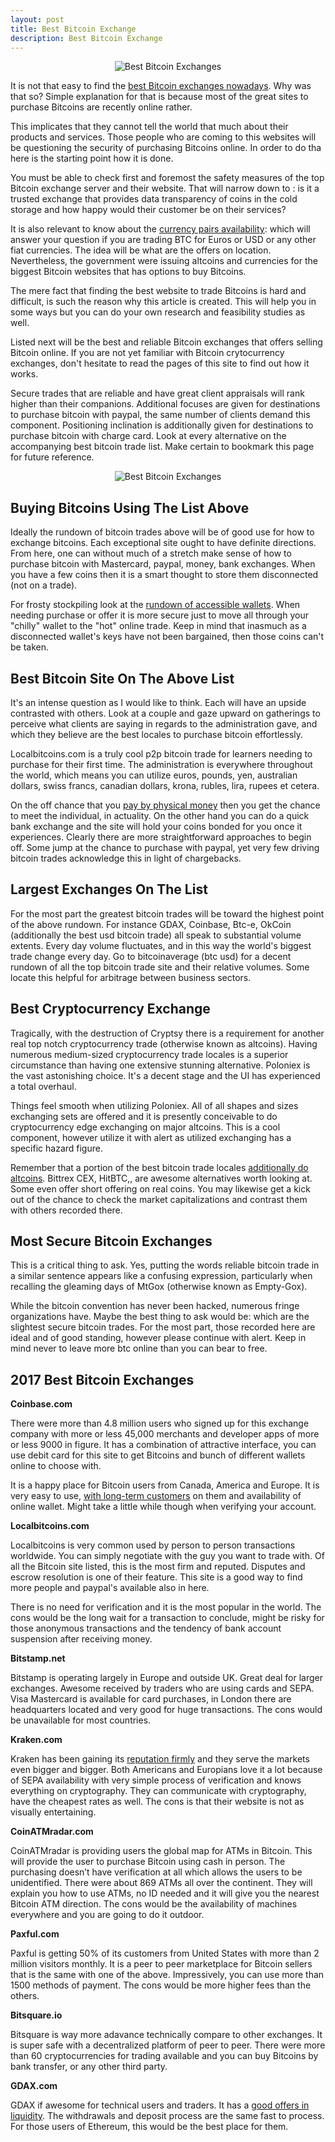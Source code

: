 ```yaml
---
layout: post
title: Best Bitcoin Exchange
description: Best Bitcoin Exchange
---
```


<p><center><img src="/images/best-bitcoin-exchanges-1.jpg" alt="Best Bitcoin Exchanges"/></center></p>

<p>It is not that easy to find the <a href="/blog/">best Bitcoin exchanges nowadays</a>. Why was that so? Simple explanation for that is because most of the great sites to purchase Bitcoins are recently online rather. <p>

<p>This implicates that they cannot tell the world that much about their products and services. Those people who are coming to this websites will be questioning the security of purchasing Bitcoins online. In order to do tha here is the starting point how it is done.<p>

<p>You must be able to check first and foremost the safety measures of the top Bitcoin exchange server and their website. That will narrow down to : is it a trusted exchange that provides data transparency of coins in the cold storage and how happy would their customer be on their services? <p>

<p>It is also relevant to know about the <a href="/coinbase-review/">currency pairs availability</a>: which will answer your question if you are trading BTC for Euros or USD or any other fiat currencies. The idea will be what are the offers on location.  Nevertheless, the government were issuing altcoins and currencies for the biggest Bitcoin websites that has options to buy Bitcoins.<p>

<p>The mere fact that finding the best website to trade Bitcoins is hard and difficult, is such the reason why this article is created. This will help you in some ways but you can do your own research and feasibility studies as well. <p>

<p>Listed next will be the best and reliable Bitcoin exchanges that offers selling Bitcoin online. If you are not yet familiar with Bitcoin crytocurrency exchanges, don't hesitate to read the pages of this site to find out how it works.<p>

<p>Secure trades that are reliable and have great client appraisals will rank higher than their companions. Additional focuses are given for destinations to purchase bitcoin with paypal, the same number of clients demand this component. Positioning inclination is additionally given for destinations to purchase bitcoin with charge card. Look at every alternative on the accompanying best bitcoin trade list. Make certain to bookmark this page for future reference.<p>

<p><center><img src="/images/best-bitcoin-exchanges.jpg" alt="Best Bitcoin Exchanges"/></center></p>

<h2>Buying Bitcoins Using The List Above</h2>

<p>Ideally the rundown of bitcoin trades above will be of good use for how to exchange bitcoins. Each exceptional site ought to have definite directions. From here, one can without much of a stretch make sense of how to purchase bitcoin with Mastercard, paypal, money, bank exchanges. When you have a few coins then it is a smart thought to store them disconnected (not on a trade). <p>

<p>For frosty stockpiling look at the <a href="/localbitcoins-review/">rundown of accessible wallets</a>. When needing purchase or offer it is more secure just to move all through your "chilly" wallet to the "hot" online trade. Keep in mind that inasmuch as a disconnected wallet's keys have not been bargained, then those coins can't be taken.<p>

<h2>Best Bitcoin Site On The Above List</h2>

<p>It's an intense question as I would like to think. Each will have an upside contrasted with others. Look at a couple and gaze upward on gatherings to perceive what clients are saying in regards to the administration gave, and which they believe are the best locales to purchase bitcoin effortlessly. <p>

<p>Localbitcoins.com is a truly cool p2p bitcoin trade for learners needing to purchase for their first time. The administration is everywhere throughout the world, which means you can utilize euros, pounds, yen, australian dollars, swiss francs, canadian dollars, krona, rubles, lira, rupees et cetera. <p>

<p>On the off chance that you <a href="/coinmama-review/">pay by physical money</a> then you get the chance to meet the individual, in actuality. On the other hand you can do a quick bank exchange and the site will hold your coins bonded for you once it experiences. Clearly there are more straightforward approaches to begin off. Some jump at the chance to purchase with paypal, yet very few driving bitcoin trades acknowledge this in light of chargebacks.<p>

<h2>Largest Exchanges On The List</h2>

<p>For the most part the greatest bitcoin trades will be toward the highest point of the above rundown. For instance  GDAX, Coinbase, Btc-e, OkCoin (additionally the best usd bitcoin trade) all speak to substantial volume extents. Every day volume fluctuates, and in this way the world's biggest trade change every day. Go to bitcoinaverage (btc usd) for a decent rundown of all the top bitcoin trade site and their relative volumes. Some locate this helpful for arbitrage between business sectors.<p>

<h2>Best Cryptocurrency Exchange</h2>

<p>Tragically, with the destruction of Cryptsy there is a requirement for another real top notch cryptocurrency trade (otherwise known as altcoins). Having numerous medium-sized cryptocurrency trade locales is a superior circumstance than having one extensive stunning alternative. Poloniex is the vast astonishing choice. It's a decent stage and the UI has experienced a total overhaul. <p>

<p>Things feel smooth when utilizing Poloniex. All of all shapes and sizes exchanging sets are offered and it is presently conceivable to do cryptocurrency edge exchanging on major altcoins. This is a cool component, however utilize it with alert as utilized exchanging has a specific hazard figure.<p>

<p>Remember that a portion of the best bitcoin trade locales <a href="/indacoin-review/">additionally do altcoins</a>. Bittrex  CEX,  HitBTC,, are awesome alternatives worth looking at. Some even offer short offering on real coins. You may likewise get a kick out of the chance to check the market capitalizations and contrast them with others recorded there.<p>

<h2>Most Secure Bitcoin Exchanges</h2>

<p>This is a critical thing to ask. Yes, putting the words reliable bitcoin trade in a similar sentence appears like a confusing expression, particularly when recalling the gleaming days of MtGox (otherwise known as Empty-Gox). <p>

<p>While the bitcoin convention has never been hacked, numerous fringe organizations have. Maybe the best thing to ask would be: which are the slightest secure bitcoin trades. For the most part, those recorded here are ideal and of good standing, however please continue with alert. Keep in mind never to leave more btc online than you can bear to free.<p>

<h2>2017 Best Bitcoin Exchanges</h2>

<p><strong>Coinbase.com</strong><p>

<p>There were more than 4.8 million users who signed up for this exchange company with more or less 45,000 merchants and developer apps of more or less 9000 in figure. It has a combination of attractive interface, you can use debit card for this site to get Bitcoins and bunch of different wallets online to choose with.<p>

<p>It is a happy place for Bitcoin users from Canada, America and Europe.  It is very easy to use, <a href="/best-bitcoin-exchanges/">with long-term customers</a> on them and availability of online wallet. Might take a little while though when verifying your account.<p>

<p><strong>Localbitcoins.com</strong><p>

<p>Localbitcoins is very common used by person to person transactions worldwide. You can simply negotiate with the guy you want to trade with. Of all the Bitcoin site listed, this is the most firm and reputed. Disputes and escrow resolution is one of their feature.  This site is a good way to find more people and paypal's available also in here. <p>

<p>There is no need for verification and it is the most popular in the world. The cons would be the long wait for a transaction to conclude, might be risky for those anonymous transactions  and the tendency of bank account suspension after receiving money.<p>

<p><strong>Bitstamp.net</strong><p>

<p>Bitstamp is operating largely in Europe and outside UK. Great deal for larger exchanges. Awesome received by traders who are using cards and SEPA. Visa Mastercard is available for card purchases, in London there are headquarters located and very good for huge transactions. The cons would be unavailable for most countries.<p>

<p><strong>Kraken.com</strong><p>

<p>Kraken has been gaining its <a href="/best-bitcoin-wallets/">reputation firmly</a> and they serve the markets even bigger and bigger. Both Americans and Europians love it a lot because of SEPA availability with very simple process of verification and knows everything on cryptography. They can communicate with cryptography, have the cheapest rates as well. The cons is that their website is not as visually entertaining.<p>

<p><strong>CoinATMradar.com</strong><p>

<p>CoinATMradar is providing users the global map for ATMs in Bitcoin. This will provide the user to purchase Bitcoin using cash in person. The purchasing doesn’t have verification at all which allows the users to be unidentified. There were about 869 ATMs all over the continent. They will explain you how to use ATMs, no ID needed and it will give you the nearest Bitcoin ATM direction. The cons would be the availability of machines everywhere and you are going to do it outdoor.<p>

<p><strong>Paxful.com</strong><p>

<p>Paxful is getting 50% of its customers from United States with more than 2 million visitors monthly. It is a peer to peer marketplace for Bitcoin sellers that is the same with one of the above. Impressively, you can use more than 1500 methods of payment. The cons would be more higher fees than the others.<p>

<p><strong>Bitsquare.io</strong><p>

<p>Bitsquare is way more adavance technically compare to other exchanges. It is super safe with a decentralized platform of peer to peer. There were more than 60 cryptocurrencies for trading available and you can buy Bitcoins by bank transfer, or any other third party.<p>

<p><strong>GDAX.com</strong><p>

<p>GDAX if awesome for technical users and traders. It has a <a href="/cloud/">good offers in liquidity</a>. The withdrawals and deposit process are the same fast to process. For those users of Ethereum, this would be the best place for them.<p>
